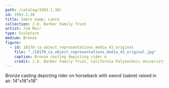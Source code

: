 ```yaml
---
path: /catalog/1993.1.30/
id: 1993.1.30
title: Sabre &amp; Lance
collection: J.O. Barber Family Trust
artist: Jim Muir
type: Sculpture
medium: Bronze
figure:
  - id: 18170_ca_object_representations_media_43_original
    file: "./18170_ca_object_representations_media_43_original.jpg"
    caption: Bronze casting depicting rider o
    credit: J.O. Barber Family Trust, California Polytechnic University\nThe images associated with the objects on this website are protected under United States copyright laws. We are pleased to share these materials as an educational resource for the public for non-commercial, educational and personal use only, or for fair use as defined by law.
---
```

Bronze casting depicting rider on horseback with sword (sabre) raised in air. 
14"x16"x18"
